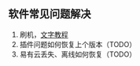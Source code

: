 ## 软件常见问题解决

1. 刷机，[文字教程](/zh/guide/istoreos/install_sd.html)
2. 插件问题如何恢复上个版本（TODO）
3. 易有云丢失、离线如何恢复（TODO）